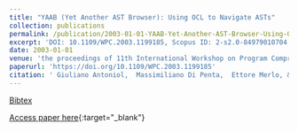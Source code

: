 ```yaml
---
title: "YAAB (Yet Another AST Browser): Using OCL to Navigate ASTs"
collection: publications
permalink: /publication/2003-01-01-YAAB-Yet-Another-AST-Browser-Using-OCL-to-Navigate-ASTs
excerpt: 'DOI: 10.1109/WPC.2003.1199185, Scopus ID: 2-s2.0-84979010704, Cited by: 14'
date: 2003-01-01
venue: 'the proceedings of 11th International Workshop on Program Comprehension (IWPC 2003), May 10-11, 2003, Portland, Oregon, USA'
paperurl: 'https://doi.org/10.1109/WPC.2003.1199185'
citation: ' Giuliano Antoniol,  Massimiliano Di Penta,  Ettore Merlo, &quot;YAAB (Yet Another AST Browser): Using OCL to Navigate ASTs.&quot; the proceedings of 11th International Workshop on Program Comprehension (IWPC 2003), May 10-11, 2003, Portland, Oregon, USA, 2003.'
---
```

[Bibtex](https://dblp.org/rec/bib/conf/iwpc/AntoniolPM03)

[Access paper here](https://doi.org/10.1109/WPC.2003.1199185){:target="_blank"}
